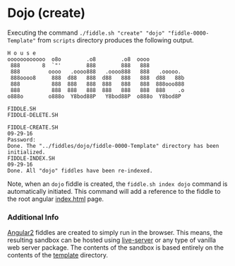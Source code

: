 Dojo (create)
======

Executing the command `./fiddle.sh "create" "dojo" "fiddle-0000-Template"` from `scripts` directory produces the following output.


    H o u s e
    oooooooooooo  o8o        .o8        .o8  oooo
     888       8  `"'        888        888   888
     888         oooo   .oooo888   .oooo888   888   .ooooo.
     888oooo8     888  d88   888  d88   888   888  d88   88b
     888          888  888   888  888   888   888  888ooo888
     888          888  888   888  888   888   888  888    .o
    o888o        o888o  Y8bod88P   Y8bod88P  o888o  Y8bod8P
    
    FIDDLE.SH
    FIDDLE-DELETE.SH
    
    FIDDLE-CREATE.SH
    09-29-16
    Password:
    Done. The "../fiddles/dojo/fiddle-0000-Template" directory has been initialized.
    FIDDLE-INDEX.SH
    09-29-16
    Done. All "dojo" fiddles have been re-indexed.
    

Note, when an `dojo` fiddle is created, the `fiddle.sh index dojo` command is automatically initiated.  This 
command will add a reference to the fiddle to the root angular [index.html](index.html) page.

### Additional Info

[Angular2](../dojo) fiddles are created to simply run in the browser.  This means, the resulting sandbox can
be hosted using [live-server](https://www.npmjs.com/package/live-server) or any type of vanilla web server
package. The contents of the sandbox is based entirely on the contents of the [template](template) directory.


